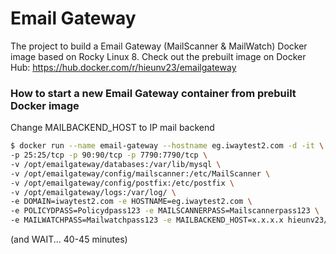 # Email Gateway
The project to build a Email Gateway (MailScanner & MailWatch) Docker image based on Rocky Linux 8.
Check out the prebuilt image on Docker Hub: https://hub.docker.com/r/hieunv23/emailgateway

### How to start a new Email Gateway container from prebuilt Docker image
Change MAILBACKEND_HOST to IP mail backend
```bash
$ docker run --name email-gateway --hostname eg.iwaytest2.com -d -it \
-p 25:25/tcp -p 90:90/tcp -p 7790:7790/tcp \
-v /opt/emailgateway/databases:/var/lib/mysql \
-v /opt/emailgateway/config/mailscanner:/etc/MailScanner \
-v /opt/emailgateway/config/postfix:/etc/postfix \
-v /opt/emailgateway/logs:/var/log/ \
-e DOMAIN=iwaytest2.com -e HOSTNAME=eg.iwaytest2.com \
-e POLICYDPASS=Policydpass123 -e MAILSCANNERPASS=Mailscannerpass123 \
-e MAILWATCHPASS=Mailwatchpass123 -e MAILBACKEND_HOST=x.x.x.x hieunv23/emailgateway
```
(and WAIT... 40-45 minutes)


